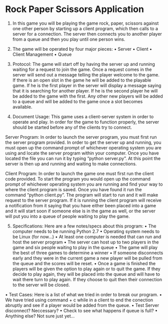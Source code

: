 # Rock Paper Scissors Application

1)	In this game you will be playing the game rock, paper, scissors against one other person by starting up a client program, which then calls to a server for a connection.  The server then connects you to another player from a queue and then you play until one person wins.

2)	The game will be operated by four major pieces:
•	Server
•	Client
•	Client Management
•	Queue

3)	Protocol: 
The game will start off by having the server up and running waiting for a request to join the game.  Once a request comes in the server will send out a message telling the player welcome to the game.  If there is an open slot in the game he will be added to the playable game.  If he is the first player in the server will display a message saying that it is searching for another player.  If he is the second player he will be added to the game with the first.  Any other new players will be added to a queue and will be added to the game once a slot becomes available.

4)	Document Usage:
This game uses a client-server system in order to operate and play.  In order for the game to function properly, the server should be started before any of the clients try to connect.

Server Program:
In order to launch the server program, you must first run the server program provided.  In order to get the server up and running, you must open up the command prompt of whichever operating system you are using and locate the server program within your computer.  Once you have located the file you can run it by typing “python server.py”.  At this point the server is then up and running and waiting to make connections.


Client Program:
In order to launch the game one must first run the client code provided.  To start the program you would open up the command prompt of whichever operating system you are running and find your way to where the client program is saved.  Once you have found it run the command “python client.py”.  The program will start to run and it will make request to the server program.  If it is running the client program will receive a notification from it saying that you have either been placed into a game and it will start soon if someone else is in the game as well, or the server will put you into a queue of people waiting to play the game.

5)	Specifications:
Here are a few notes/specs about this program:
•	The computer needs to be running Python 2.7
•	Operating system needs to be Linux (for now…)
•	At least one computer is needed that can run and host the server program
•	The server can host up to two players in the game and six people waiting to play in the queue
•	The game will play the best of three games to determine a winner
•	If someone disconnects early and they were in the current game a new player will be pulled from the queue and the scores will be reset.
•	Once a game is finished the players will be given the option to play again or to quit the game.  If they decide to play again, they will be placed into the queue and will have to wait there turn to play again.  If they choose to quit then their connection to the server will be closed.

•	Test Cases:
Here is a list of what we tried in order to break our program.
•	We have tried using command + c while in a client to end the conection abruptly and see if a player would be added from the queue.
•	Test Server disconnect? Neccessary?
•	Check to see what happens if queue is full?
•	Anything else?  Not sure just yet...
